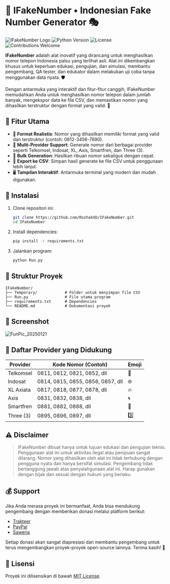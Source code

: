 # 📱 IFakeNumber • Indonesian Fake Number Generator 🎭
![IFakeNumber Logo](https://github.com/user-attachments/assets/307b0dbd-4a07-46c3-9e7a-224bc4b43e3d)
![Python Version](https://img.shields.io/badge/Python-3.8%2B-blue?logo=python)
![License](https://img.shields.io/badge/License-MIT-green)
![Contributions Welcome](https://img.shields.io/badge/Contributions-Welcome-brightgreen)

**IFakeNumber** adalah alat inovatif yang dirancang untuk menghasilkan nomor telepon Indonesia palsu yang terlihat asli. Alat ini dikembangkan khusus untuk keperluan edukasi, pengujian, dan simulasi, membantu pengembang, QA tester, dan edukator dalam melakukan uji coba tanpa menggunakan data nyata. 🛡️

Dengan antarmuka yang interaktif dan fitur-fitur canggih, IFakeNumber memudahkan Anda untuk menghasilkan nomor telepon dalam jumlah banyak, mengekspor data ke file CSV, dan memastikan nomor yang dihasilkan terstruktur dengan format yang valid. 🚀

## 🌟 Fitur Utama
- 📱 **Format Realistis**: Nomor yang dihasilkan memiliki format yang valid dan terstruktur (contoh: 0812-3456-7890).
- 🎯 **Multi-Provider Support**: Generate nomor dari berbagai provider seperti Telkomsel, Indosat, XL, Axis, Smartfren, dan Three (3).
- 🚀 **Bulk Generation**: Hasilkan ribuan nomor sekaligus dengan cepat.
- 📂 **Export ke CSV**: Simpan hasil generate ke file CSV untuk penggunaan lebih lanjut.
- 🖥️ **Tampilan Interaktif**: Antarmuka terminal yang modern dan mudah digunakan.

## 🚀 Instalasi
1. Clone repositori ini:
    ```bash
    git clone https://github.com/RozhakXD/IFakeNumber.git
    cd IFakeNumber
    ```
2. Install dependencies:
    ```bash
    pip install -r requirements.txt
    ```
3. Jalankan program:
    ```bash
    python Run.py
    ```

## 📂 Struktur Proyek
```
IFakeNumber/
├── Temporary/            # Folder untuk menyimpan file CSV
├── Run.py                # File utama program
├── requirements.txt      # Dependencies
└── README.md             # Dokumentasi proyek
```

## 📸 Screenshot
![FunPic_20250121](https://github.com/user-attachments/assets/e806ea83-493d-4f92-a437-ef463848f4f6)

## 📶 Daftar Provider yang Didukung

| Provider       | Kode Nomor (Contoh)          | Emoji  |
|----------------|------------------------------|--------|
| Telkomsel      | 0811, 0812, 0821, 0852, dll | 📶     |
| Indosat        | 0814, 0815, 0855, 0856, 0857, dll | 🌐     |
| XL Axiata      | 0817, 0818, 0877, 0878, dll | 🔥     |
| Axis           | 0831, 0832, 0838, dll       | 🌀     |
| Smartfren      | 0881, 0882, 0888, dll       | 📡     |
| Three (3)      | 0895, 0896, 0897, dll       | 3️⃣    |

## ⚠️ Disclaimer
> IFakeNumber dibuat hanya untuk tujuan edukasi dan pengujian teknis. Penggunaan alat ini untuk aktivitas ilegal atau penipuan sangat dilarang. Nomor yang dihasilkan oleh alat ini tidak terhubung dengan pengguna nyata dan hanya bersifat simulasi. Pengembang tidak bertanggung jawab atas penyalahgunaan alat ini. Harap gunakan dengan bijak dan sesuai dengan hukum yang berlaku.

## 💰 Support
Jika Anda merasa proyek ini bermanfaat, Anda bisa mendukung pengembang dengan memberikan donasi melalui platform berikut:

- [Trakteer](https://trakteer.id/rozhak_official/tip)
- [PayPal](https://paypal.me/rozhak9)
- [Saweria](https://saweria.co/rozhak9)

Setiap donasi akan sangat diapresiasi dan membantu pengembang untuk terus mengembangkan proyek-proyek open-source lainnya. Terima kasih! 🙏

## 📜 Lisensi
Proyek ini dilisensikan di bawah [MIT License](LICENSE).

